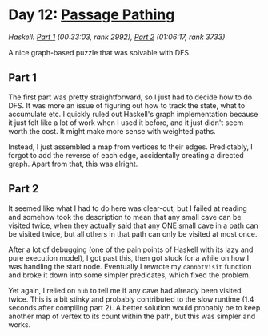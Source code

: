 # Day 12: [Passage Pathing](https://adventofcode.com/2021/day/12)
*Haskell: [Part 1](https://github.com/DestyNova/advent_of_code_2021/blob/main/day12/Part1.hs) (00:33:03, rank 2992), [Part 2](https://github.com/DestyNova/advent_of_code_2021/blob/main/day12/Part2.hs) (01:06:17, rank 3733)*

A nice graph-based puzzle that was solvable with DFS.

## Part 1
The first part was pretty straightforward, so I just had to decide how to do DFS. It was more an issue of figuring out how to track the state, what to accumulate etc. I quickly ruled out Haskell's graph implementation because it just felt like a lot of work when I used it before, and it just didn't seem worth the cost. It might make more sense with weighted paths.

Instead, I just assembled a map from vertices to their edges. Predictably, I forgot to add the reverse of each edge, accidentally creating a directed graph. Apart from that, this was alright.

## Part 2
It seemed like what I had to do here was clear-cut, but I failed at reading and somehow took the description to mean that any small cave can be visited twice, when they actually said that any ONE small cave in a path can be visited twice, but all others in that path can only be visited at most once.

After a lot of debugging (one of the pain points of Haskell with its lazy and pure execution model), I got past this, then got stuck for a while on how I was handling the start node. Eventually I rewrote my `cannotVisit` function and broke it down into some simpler predicates, which fixed the problem.

Yet again, I relied on `nub` to tell me if any cave had already been visited twice. This is a bit stinky and probably contributed to the slow runtime (1.4 seconds after compiling part 2). A better solution would probably be to keep another map of vertex to its count within the path, but this was simpler and works.
